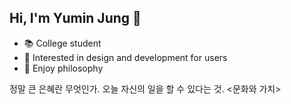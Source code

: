 ## Hi, I'm Yumin Jung 🙂

- 📚 College student
- 🌱 Interested in design and development for users
- 🧐 Enjoy philosophy

정말 큰 은혜란 무엇인가.
오늘 자신의 일을 할 수 있다는 것.
<문화와 가치>
